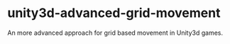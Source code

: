 # unity3d-advanced-grid-movement
An more advanced approach for grid based movement in Unity3d games.
